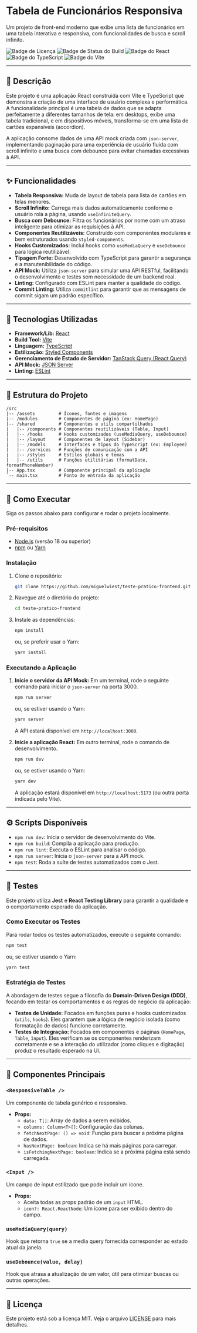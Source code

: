 # Tabela de Funcionários Responsiva

Um projeto de front-end moderno que exibe uma lista de funcionários em uma tabela interativa e responsiva, com funcionalidades de busca e scroll infinito.

![Badge de Licença](https://img.shields.io/badge/license-MIT-blue.svg)
![Badge de Status do Build](https://img.shields.io/badge/build-passing-brightgreen.svg)
![Badge do React](https://img.shields.io/badge/React-19-blue?logo=react)
![Badge do TypeScript](https://img.shields.io/badge/TypeScript-5-blue?logo=typescript)
![Badge do Vite](https://img.shields.io/badge/Vite-7-blue?logo=vite)

---

## 📜 Descrição

Este projeto é uma aplicação React construída com Vite e TypeScript que demonstra a criação de uma interface de usuário complexa e performática. A funcionalidade principal é uma tabela de dados que se adapta perfeitamente a diferentes tamanhos de tela: em desktops, exibe uma tabela tradicional, e em dispositivos móveis, transforma-se em uma lista de cartões expansíveis (accordion).

A aplicação consome dados de uma API mock criada com `json-server`, implementando paginação para uma experiência de usuário fluida com scroll infinito e uma busca com debounce para evitar chamadas excessivas à API.

---

## ✨ Funcionalidades

-   **Tabela Responsiva:** Muda de layout de tabela para lista de cartões em telas menores.
-   **Scroll Infinito:** Carrega mais dados automaticamente conforme o usuário rola a página, usando `useInfiniteQuery`.
-   **Busca com Debounce:** Filtra os funcionários por nome com um atraso inteligente para otimizar as requisições à API.
-   **Componentes Reutilizáveis:** Construído com componentes modulares e bem estruturados usando `styled-components`.
-   **Hooks Customizados:** Inclui hooks como `useMediaQuery` e `useDebounce` para lógica reutilizável.
-   **Tipagem Forte:** Desenvolvido com TypeScript para garantir a segurança e a manutenibilidade do código.
-   **API Mock:** Utiliza `json-server` para simular uma API RESTful, facilitando o desenvolvimento e testes sem necessidade de um backend real.
-   **Linting:** Configurado com ESLint para manter a qualidade do código.
-   **Commit Linting:** Utiliza `commitlint` para garantir que as mensagens de commit sigam um padrão específico.

---

## 🚀 Tecnologias Utilizadas

-   **Framework/Lib:** [React](https://reactjs.org/)
-   **Build Tool:** [Vite](https://vitejs.dev/)
-   **Linguagem:** [TypeScript](https://www.typescriptlang.org/)
-   **Estilização:** [Styled Components](https://styled-components.com/)
-   **Gerenciamento de Estado de Servidor:** [TanStack Query (React Query)](https://tanstack.com/query/v4)
-   **API Mock:** [JSON Server](https://github.com/typicode/json-server)
-   **Linting:** [ESLint](https://eslint.org/)

---

## 📂 Estrutura do Projeto

```
/src
|-- /assets         # Ícones, fontes e imagens
|-- /modules        # Componentes de página (ex: HomePage)
|-- /shared         # Componentes e utils compartilhados
|   |-- /components # Componentes reutilizáveis (Table, Input)
|   |-- /hooks      # Hooks customizados (useMediaQuery, useDebounce)
|   |-- /layout     # Componentes de layout (Sidebar)
|   |-- /models     # Interfaces e tipos do TypeScript (ex: Employee)
|   |-- /services   # Funções de comunicação com a API
|   |-- /styles     # Estilos globais e temas
|   |-- /utils      # Funções utilitárias (formatDate, formatPhoneNumber)
|-- App.tsx         # Componente principal da aplicação
`-- main.tsx        # Ponto de entrada da aplicação
```

---

## 🏁 Como Executar

Siga os passos abaixo para configurar e rodar o projeto localmente.

### Pré-requisitos

-   [Node.js](https://nodejs.org/) (versão 18 ou superior)
-   [npm](https://www.npmjs.com/) ou [Yarn](https://yarnpkg.com/)

### Instalação

1.  Clone o repositório:
    ```bash
    git clone https://github.com/miguelwiest/teste-pratico-frontend.git
    ```
2.  Navegue até o diretório do projeto:
    ```bash
    cd teste-pratico-frontend
    ```
3.  Instale as dependências:
    ```bash
    npm install
    ```
    ou, se preferir usar o Yarn:
    ```bash
    yarn install
    ```

### Executando a Aplicação

1.  **Inicie o servidor da API Mock:**
    Em um terminal, rode o seguinte comando para iniciar o `json-server` na porta 3000.
    ```bash
    npm run server
    ```
    ou, se estiver usando o Yarn:
    ```bash
    yarn server
    ```

    A API estará disponível em `http://localhost:3000`.

2.  **Inicie a aplicação React:**
    Em outro terminal, rode o comando de desenvolvimento.
    ```bash
    npm run dev
    ```
    ou, se estiver usando o Yarn:
    ```bash
    yarn dev
    ```
    A aplicação estará disponível em `http://localhost:5173` (ou outra porta indicada pelo Vite).

---

## ⚙️ Scripts Disponíveis

-   `npm run dev`: Inicia o servidor de desenvolvimento do Vite.
-   `npm run build`: Compila a aplicação para produção.
-   `npm run lint`: Executa o ESLint para analisar o código.
-   `npm run server`: Inicia o `json-server` para a API mock.
-   `npm test`: Roda a suíte de testes automatizados com o Jest.

---

## 🧪 Testes

Este projeto utiliza **Jest** e **React Testing Library** para garantir a qualidade e o comportamento esperado da aplicação.

### Como Executar os Testes

Para rodar todos os testes automatizados, execute o seguinte comando:

```bash
npm test
```

ou, se estiver usando o Yarn:

```bash
yarn test
```

### Estratégia de Testes

A abordagem de testes segue a filosofia do **Domain-Driven Design (DDD)**, focando em testar os comportamentos e as regras de negócio da aplicação:

-   **Testes de Unidade:** Focados em funções puras e hooks customizados (`utils`, `hooks`). Eles garantem que a lógica de negócio isolada (como formatação de dados) funcione corretamente.
-   **Testes de Integração:** Focados em componentes e páginas (`HomePage`, `Table`, `Input`). Eles verificam se os componentes renderizam corretamente e se a interação do utilizador (como cliques e digitação) produz o resultado esperado na UI.

---

## 🔑 Componentes Principais

### `<ResponsiveTable />`

Um componente de tabela genérico e responsivo.

-   **Props:**
    -   `data: T[]`: Array de dados a serem exibidos.
    -   `columns: Column<T>[]`: Configuração das colunas.
    -   `fetchNextPage: () => void`: Função para buscar a próxima página de dados.
    -   `hasNextPage: boolean`: Indica se há mais páginas para carregar.
    -   `isFetchingNextPage: boolean`: Indica se a próxima página está sendo carregada.

### `<Input />`

Um campo de input estilizado que pode incluir um ícone.

-   **Props:**
    -   Aceita todas as props padrão de um `input` HTML.
    -   `icon?: React.ReactNode`: Um ícone para ser exibido dentro do campo.

### `useMediaQuery(query)`

Hook que retorna `true` se a media query fornecida corresponder ao estado atual da janela.

### `useDebounce(value, delay)`

Hook que atrasa a atualização de um valor, útil para otimizar buscas ou outras operações.

---

## 📄 Licença

Este projeto está sob a licença MIT. Veja o arquivo [LICENSE](LICENSE.md) para mais detalhes.
